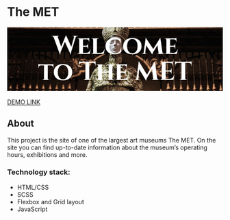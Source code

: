 # The MET
![Альтернативный текст](https://github.com/zinchenko-anastasiia/The-MET/blob/master/src/images/screenshots/1-screenshots.jpg "The MET")

[DEMO LINK](https://zinchenko-anastasiia.github.io/The-MET/)

## About

This project is the site of one of the largest art museums The MET. On the site you can find up-to-date information about the museum’s operating hours, exhibitions and more.

### Technology stack:
+ HTML/CSS
+ SCSS
+ Flexbox and Grid layout
+ JavaScript
